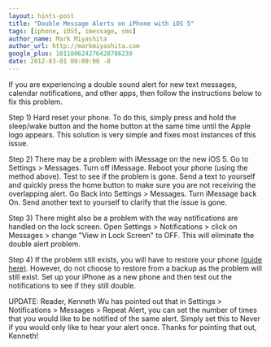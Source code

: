 ```yaml
---
layout: hints-post
title: "Double Message Alerts on iPhone with iOS 5"
tags: [iphone, iOS5, imessage, sms]
author_name: Mark Miyashita
author_url: http://markmiyashita.com
google_plus: 101180624276428786239
date: 2012-03-01 00:09:00 -8
---
```


If you are experiencing a double sound alert for new text messages, calendar notifications, and other apps, then follow the instructions below to fix this problem.

Step 1) Hard reset your phone. To do this, simply press and hold the sleep/wake button and the home button at the same time until the Apple logo appears. This solution is very simple and fixes most instances of this issue.

Step 2) There may be a problem with iMessage on the new iOS 5. Go to Settings &gt; Messages. Turn off iMessage. Reboot your phone (using the method above). Test to see if the problem is gone. Send a text to yourself and quickly press the home button to make sure you are not receiving the overlapping alert. Go Back into Settings &gt; Messages. Turn iMessage back On. Send another text to yourself to clarify that the issue is gone.

Step 3) There might also be a problem with the way notifications are handled on the lock screen. Open Settings &gt; Notifications &gt; click on Messages &gt; change "View in Lock Screen" to OFF. This will eliminate the double alert problem.

Step 4) If the problem still exists, you will have to restore your phone <a href="{{site.url}}/how-to-restore-your-iphone-ipod-touch-or-ipad/">(guide here)</a>. However, do not choose to restore from a backup as the problem will still exist. Set up your iPhone as a new phone and then test out the notifications to see if they still double.

UPDATE: Reader, Kenneth Wu has pointed out that in Settings > Notifications > Messages > Repeat Alert, you can set the number of times that you would like to be notified of the same alert. Simply set this to Never if you would only like to hear your alert once. Thanks for pointing that out, Kenneth!